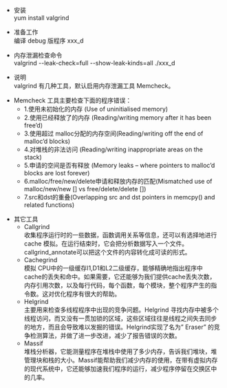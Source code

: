 * 安装  
yum install valgrind

* 准备工作  
编译 debug 版程序 xxx_d 

* 内存泄漏检查命令  
valgrind --leak-check=full --show-leak-kinds=all ./xxx_d  

* 说明  
valgrind 有几种工具，默认启用内存泄漏工具 Memcheck。  
- Memcheck 工具主要检查下面的程序错误：  
  - 1.使用未初始化的内存 (Use of uninitialised memory)
  - 2.使用已经释放了的内存 (Reading/writing memory after it has been free’d)
  - 3.使用超过 malloc分配的内存空间(Reading/writing off the end of malloc’d blocks)
  - 4.对堆栈的非法访问 (Reading/writing inappropriate areas on the stack)
  - 5.申请的空间是否有释放 (Memory leaks – where pointers to malloc’d blocks are lost forever)
  - 6.malloc/free/new/delete申请和释放内存的匹配(Mismatched use of malloc/new/new [] vs free/delete/delete [])
  - 7.src和dst的重叠(Overlapping src and dst pointers in memcpy() and related functions)  
  
* 其它工具  
  - Callgrind  
    收集程序运行时的一些数据，函数调用关系等信息，还可以有选择地进行cache 模拟。在运行结束时，它会把分析数据写入一个文件。callgrind_annotate可以把这个文件的内容转化成可读的形式。  
  - Cachegrind  
    模拟 CPU中的一级缓存I1,D1和L2二级缓存，能够精确地指出程序中 cache的丢失和命中。如果需要，它还能够为我们提供cache丢失次数，内存引用次数，以及每行代码，每个函数，每个模块，整个程序产生的指令数。这对优化程序有很大的帮助。  
  - Helgrind  
    主要用来检查多线程程序中出现的竞争问题。Helgrind 寻找内存中被多个线程访问，而又没有一贯加锁的区域，这些区域往往是线程之间失去同步的地方，而且会导致难以发掘的错误。Helgrind实现了名为” Eraser” 的竞争检测算法，并做了进一步改进，减少了报告错误的次数。    
  - Massif  
    堆栈分析器，它能测量程序在堆栈中使用了多少内存，告诉我们堆块，堆管理块和栈的大小。Massif能帮助我们减少内存的使用，在带有虚拟内存的现代系统中，它还能够加速我们程序的运行，减少程序停留在交换区中的几率。
  
  
